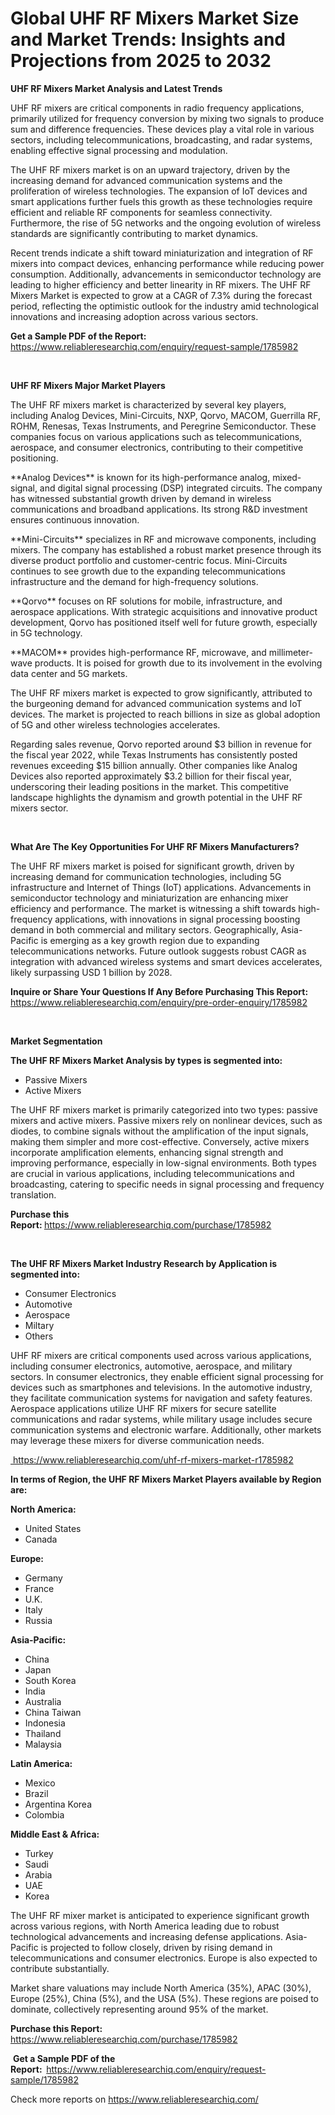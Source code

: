 <p><h1>Global UHF RF Mixers Market Size and Market Trends: Insights and Projections from 2025 to 2032</h1></p><p><strong>UHF RF Mixers Market Analysis and Latest Trends</strong></p>
<p><p>UHF RF mixers are critical components in radio frequency applications, primarily utilized for frequency conversion by mixing two signals to produce sum and difference frequencies. These devices play a vital role in various sectors, including telecommunications, broadcasting, and radar systems, enabling effective signal processing and modulation.</p><p>The UHF RF mixers market is on an upward trajectory, driven by the increasing demand for advanced communication systems and the proliferation of wireless technologies. The expansion of IoT devices and smart applications further fuels this growth as these technologies require efficient and reliable RF components for seamless connectivity. Furthermore, the rise of 5G networks and the ongoing evolution of wireless standards are significantly contributing to market dynamics.</p><p>Recent trends indicate a shift toward miniaturization and integration of RF mixers into compact devices, enhancing performance while reducing power consumption. Additionally, advancements in semiconductor technology are leading to higher efficiency and better linearity in RF mixers. The UHF RF Mixers Market is expected to grow at a CAGR of 7.3% during the forecast period, reflecting the optimistic outlook for the industry amid technological innovations and increasing adoption across various sectors.</p></p>
<p><strong>Get a Sample PDF of the Report:&nbsp;</strong> <a href="https://www.reliableresearchiq.com/enquiry/request-sample/1785982?utm_campaign=3136&utm_medium=2&utm_source=Github&utm_content=ia&utm_term=25032025&utm_id=uhf-rf-mixers">https://www.reliableresearchiq.com/enquiry/request-sample/1785982</a></p>
<p>&nbsp;</p>
<p><strong>UHF RF Mixers Major Market Players</strong></p>
<p><p>The UHF RF mixers market is characterized by several key players, including Analog Devices, Mini-Circuits, NXP, Qorvo, MACOM, Guerrilla RF, ROHM, Renesas, Texas Instruments, and Peregrine Semiconductor. These companies focus on various applications such as telecommunications, aerospace, and consumer electronics, contributing to their competitive positioning.</p><p>**Analog Devices** is known for its high-performance analog, mixed-signal, and digital signal processing (DSP) integrated circuits. The company has witnessed substantial growth driven by demand in wireless communications and broadband applications. Its strong R&D investment ensures continuous innovation.</p><p>**Mini-Circuits** specializes in RF and microwave components, including mixers. The company has established a robust market presence through its diverse product portfolio and customer-centric focus. Mini-Circuits continues to see growth due to the expanding telecommunications infrastructure and the demand for high-frequency solutions.</p><p>**Qorvo** focuses on RF solutions for mobile, infrastructure, and aerospace applications. With strategic acquisitions and innovative product development, Qorvo has positioned itself well for future growth, especially in 5G technology. </p><p>**MACOM** provides high-performance RF, microwave, and millimeter-wave products. It is poised for growth due to its involvement in the evolving data center and 5G markets.</p><p>The UHF RF mixers market is expected to grow significantly, attributed to the burgeoning demand for advanced communication systems and IoT devices. The market is projected to reach billions in size as global adoption of 5G and other wireless technologies accelerates.</p><p>Regarding sales revenue, Qorvo reported around $3 billion in revenue for the fiscal year 2022, while Texas Instruments has consistently posted revenues exceeding $15 billion annually. Other companies like Analog Devices also reported approximately $3.2 billion for their fiscal year, underscoring their leading positions in the market. This competitive landscape highlights the dynamism and growth potential in the UHF RF mixers sector.</p></p>
<p>&nbsp;</p>
<p><strong>What Are The Key Opportunities For UHF RF Mixers Manufacturers?</strong></p>
<p><p>The UHF RF mixers market is poised for significant growth, driven by increasing demand for communication technologies, including 5G infrastructure and Internet of Things (IoT) applications. Advancements in semiconductor technology and miniaturization are enhancing mixer efficiency and performance. The market is witnessing a shift towards high-frequency applications, with innovations in signal processing boosting demand in both commercial and military sectors. Geographically, Asia-Pacific is emerging as a key growth region due to expanding telecommunications networks. Future outlook suggests robust CAGR as integration with advanced wireless systems and smart devices accelerates, likely surpassing USD 1 billion by 2028.</p></p>
<p><strong>Inquire or Share Your Questions If Any Before Purchasing This Report:</strong> <a href="https://www.reliableresearchiq.com/enquiry/pre-order-enquiry/1785982?utm_campaign=3136&utm_medium=2&utm_source=Github&utm_content=ia&utm_term=25032025&utm_id=uhf-rf-mixers">https://www.reliableresearchiq.com/enquiry/pre-order-enquiry/1785982</a></p>
<p>&nbsp;</p>
<p><strong>Market Segmentation</strong></p>
<p><strong>The UHF RF Mixers Market Analysis by types is segmented into:</strong></p>
<p><ul><li>Passive Mixers</li><li>Active Mixers</li></ul></p>
<p><p>The UHF RF mixers market is primarily categorized into two types: passive mixers and active mixers. Passive mixers rely on nonlinear devices, such as diodes, to combine signals without the amplification of the input signals, making them simpler and more cost-effective. Conversely, active mixers incorporate amplification elements, enhancing signal strength and improving performance, especially in low-signal environments. Both types are crucial in various applications, including telecommunications and broadcasting, catering to specific needs in signal processing and frequency translation.</p></p>
<p><strong>Purchase this Report:&nbsp;</strong><a href="https://www.reliableresearchiq.com/purchase/1785982?utm_campaign=3136&utm_medium=2&utm_source=Github&utm_content=ia&utm_term=25032025&utm_id=uhf-rf-mixers">https://www.reliableresearchiq.com/purchase/1785982</a></p>
<p>&nbsp;</p>
<p><strong>The UHF RF Mixers Market Industry Research by Application is segmented into:</strong></p>
<p><ul><li>Consumer Electronics</li><li>Automotive</li><li>Aerospace</li><li>Miltary</li><li>Others</li></ul></p>
<p><p>UHF RF mixers are critical components used across various applications, including consumer electronics, automotive, aerospace, and military sectors. In consumer electronics, they enable efficient signal processing for devices such as smartphones and televisions. In the automotive industry, they facilitate communication systems for navigation and safety features. Aerospace applications utilize UHF RF mixers for secure satellite communications and radar systems, while military usage includes secure communication systems and electronic warfare. Additionally, other markets may leverage these mixers for diverse communication needs.</p></p>
<p><a href="https://www.reliableresearchiq.com/uhf-rf-mixers-market-r1785982?utm_campaign=3136&utm_medium=2&utm_source=Github&utm_content=ia&utm_term=25032025&utm_id=uhf-rf-mixers">&nbsp;https://www.reliableresearchiq.com/uhf-rf-mixers-market-r1785982</a></p>
<p><strong>In terms of Region, the UHF RF Mixers Market Players available by Region are:</strong></p>
<p>
    <p> <strong> North America: </strong>
        <ul>
            <li>United States</li>
            <li>Canada</li>
        </ul>
        </p> 
    <p> <strong> Europe: </strong>
        <ul>
            <li>Germany</li>
            <li>France</li>
            <li>U.K.</li>
            <li>Italy</li>
            <li>Russia</li>
        </ul>
        </p> 
    <p> <strong> Asia-Pacific: </strong>
        <ul>
            <li>China</li>
            <li>Japan</li>
            <li>South Korea</li>
            <li>India</li>
            <li>Australia</li>
            <li>China Taiwan</li>
            <li>Indonesia</li>
            <li>Thailand</li>
            <li>Malaysia</li>
        </ul>
        </p> 
    <p> <strong> Latin America: </strong>
        <ul>
            <li>Mexico</li>
            <li>Brazil</li>
            <li>Argentina Korea</li>
            <li>Colombia</li>
        </ul>
        </p> 
    <p> <strong> Middle East & Africa: </strong>
        <ul>
            <li>Turkey</li>
            <li>Saudi</li>
            <li>Arabia</li>
            <li>UAE</li>
            <li>Korea</li>
        </ul>
    </p>
    </p>
<p><p>The UHF RF mixer market is anticipated to experience significant growth across various regions, with North America leading due to robust technological advancements and increasing defense applications. Asia-Pacific is projected to follow closely, driven by rising demand in telecommunications and consumer electronics. Europe is also expected to contribute substantially. </p><p>Market share valuations may include North America (35%), APAC (30%), Europe (25%), China (5%), and the USA (5%). These regions are poised to dominate, collectively representing around 95% of the market.</p></p>
<p><strong>Purchase this Report: </strong><a href="https://www.reliableresearchiq.com/purchase/1785982?utm_campaign=3136&utm_medium=2&utm_source=Github&utm_content=ia&utm_term=25032025&utm_id=uhf-rf-mixers">https://www.reliableresearchiq.com/purchase/1785982</a></p>
<p>&nbsp;<strong>Get a Sample PDF of the Report:&nbsp;&nbsp;</strong><a href="https://www.reliableresearchiq.com/enquiry/request-sample/1785982?utm_campaign=3136&utm_medium=2&utm_source=Github&utm_content=ia&utm_term=25032025&utm_id=uhf-rf-mixers">https://www.reliableresearchiq.com/enquiry/request-sample/1785982</a></p>
<p><strong></strong></p>
<p>Check more reports on <a href="https://www.reliableresearchiq.com/?utm_campaign=3136&utm_medium=2&utm_source=Github&utm_content=ia&utm_term=25032025&utm_id=uhf-rf-mixers">https://www.reliableresearchiq.com/</a></p>
